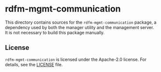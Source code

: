 # rdfm-mgmt-communication

This directory contains sources for the `rdfm-mgmt-communication` package, a dependency used by both the manager utility and the management server.
It is not necessary to build this package manually.

## License

`rdfm-mgmt-communication` is licensed under the Apache-2.0 license. For details, see the [LICENSE](LICENSE) file.
